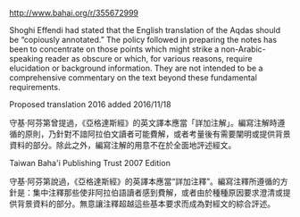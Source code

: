http://www.bahai.org/r/355672999

Shoghi Effendi had stated that the English translation of the Aqdas should be “copiously annotated.” The policy followed in preparing the notes has been to concentrate on those points which might strike a non-Arabic-speaking reader as obscure or which, for various reasons, require elucidation or background information. They are not intended to be a comprehensive commentary on the text beyond these fundamental requirements.

Proposed translation 2016 added 2016/11/18

守基·阿芬第曾提過，《亞格達斯經》的英文譯本應當「詳加注解」。編寫注解時遵循的原則，乃針對不諳阿拉伯文讀者可能費解，或者考量後有需要闡明或提供背景資料的部分。除此之外，編寫注解的用意不在於全面地評述經文。

Taiwan Baha'i Publishing Trust 2007 Edition

守基·阿芬第說過，《亞格達斯經》的英譯本應當“詳加注釋”。編寫注釋所遵循的方針是：集中注釋那些使非阿拉伯語讀者感到費解，或者由於種種原因要求澄清或提供背景資料的部分。無意讓注釋超越這些基本要求而成為對經文的綜合評述。
